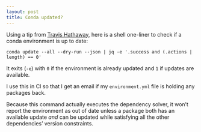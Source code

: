 ```yaml
---
layout: post
title: Conda updated?
---
```


Using a tip from
[Travis Hathaway](https://github.com/conda/conda/issues/14418#issuecomment-2513806325),
here is a shell one-liner to check if a conda environment is up to date:

```shell
conda update --all --dry-run --json | jq -e '.success and (.actions | length) == 0'
```

It exits (`-e`) with `0` if the environment is already updated and `1` if
updates are available.

I use this in CI so that I get an email if my `environment.yml` file is holding
any packages back.

Because this command actually executes the dependency solver, it won’t report
the environment as out of date unless a package both has an available update
*and* can be updated while satisfying all the other dependencies’ version
constraints.
